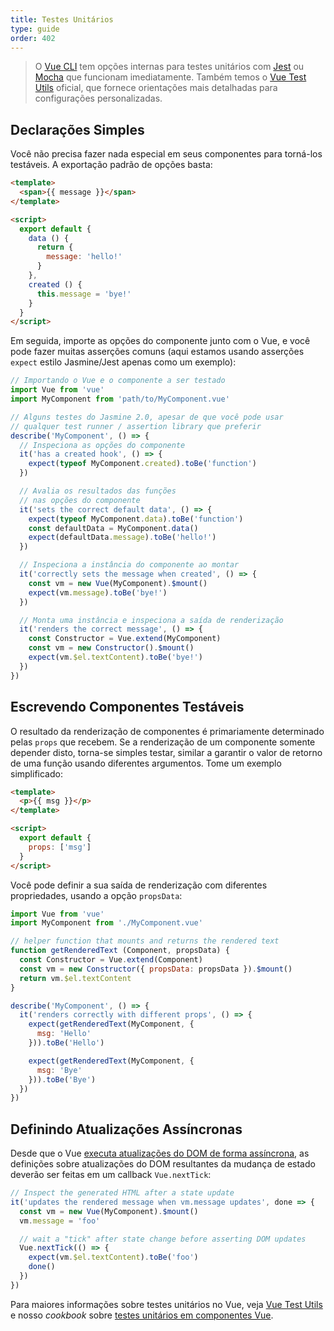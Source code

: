 ```yaml
---
title: Testes Unitários
type: guide
order: 402
---
```


> O [Vue CLI](https://cli.vuejs.org/) tem opções internas para testes unitários com [Jest](https://github.com/facebook/jest) ou [Mocha](https://mochajs.org/) que funcionam imediatamente. Também temos o [Vue Test Utils](https://vue-test-utils.vuejs.org/) oficial, que fornece orientações mais detalhadas para configurações personalizadas.

## Declarações Simples

Você não precisa fazer nada especial em seus componentes para torná-los testáveis. A exportação padrão de opções basta:

``` html
<template>
  <span>{{ message }}</span>
</template>

<script>
  export default {
    data () {
      return {
        message: 'hello!'
      }
    },
    created () {
      this.message = 'bye!'
    }
  }
</script>
```

Em seguida, importe as opções do componente junto com o Vue, e você pode fazer muitas asserções comuns (aqui estamos usando asserções `expect` estilo Jasmine/Jest apenas como um exemplo):

``` js
// Importando o Vue e o componente a ser testado
import Vue from 'vue'
import MyComponent from 'path/to/MyComponent.vue'

// Alguns testes do Jasmine 2.0, apesar de que você pode usar
// qualquer test runner / assertion library que preferir
describe('MyComponent', () => {
  // Inspeciona as opções do componente
  it('has a created hook', () => {
    expect(typeof MyComponent.created).toBe('function')
  })

  // Avalia os resultados das funções
  // nas opções do componente
  it('sets the correct default data', () => {
    expect(typeof MyComponent.data).toBe('function')
    const defaultData = MyComponent.data()
    expect(defaultData.message).toBe('hello!')
  })

  // Inspeciona a instância do componente ao montar
  it('correctly sets the message when created', () => {
    const vm = new Vue(MyComponent).$mount()
    expect(vm.message).toBe('bye!')
  })

  // Monta uma instância e inspeciona a saída de renderização
  it('renders the correct message', () => {
    const Constructor = Vue.extend(MyComponent)
    const vm = new Constructor().$mount()
    expect(vm.$el.textContent).toBe('bye!')
  })
})
```

## Escrevendo Componentes Testáveis

O resultado da renderização de componentes é primariamente determinado pelas `props` que recebem. Se a renderização de um componente somente depender disto, torna-se simples testar, similar a garantir o valor de retorno de uma função usando diferentes argumentos. Tome um exemplo simplificado:

``` html
<template>
  <p>{{ msg }}</p>
</template>

<script>
  export default {
    props: ['msg']
  }
</script>
```
Você pode definir a sua saída de renderização com diferentes propriedades, usando a opção `propsData`:

``` js
import Vue from 'vue'
import MyComponent from './MyComponent.vue'

// helper function that mounts and returns the rendered text
function getRenderedText (Component, propsData) {
  const Constructor = Vue.extend(Component)
  const vm = new Constructor({ propsData: propsData }).$mount()
  return vm.$el.textContent
}

describe('MyComponent', () => {
  it('renders correctly with different props', () => {
    expect(getRenderedText(MyComponent, {
      msg: 'Hello'
    })).toBe('Hello')

    expect(getRenderedText(MyComponent, {
      msg: 'Bye'
    })).toBe('Bye')
  })
})
```

## Definindo Atualizações Assíncronas

Desde que o Vue [executa atualizações do DOM de forma assíncrona](reactivity.html#Async-Update-Queue), as definições sobre atualizações do DOM resultantes da mudança de estado deverão ser feitas em um callback `Vue.nextTick`:

``` js
// Inspect the generated HTML after a state update
it('updates the rendered message when vm.message updates', done => {
  const vm = new Vue(MyComponent).$mount()
  vm.message = 'foo'

  // wait a "tick" after state change before asserting DOM updates
  Vue.nextTick(() => {
    expect(vm.$el.textContent).toBe('foo')
    done()
  })
})
```

Para maiores informações sobre testes unitários no Vue, veja [Vue Test Utils](https://vue-test-utils.vuejs.org/) e nosso _cookbook_ sobre [testes unitários em componentes Vue](../cookbook/unit-testing-vue-components.html).
